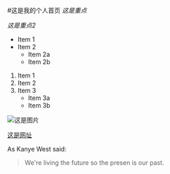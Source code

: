 ---
---
#这是我的个人首页
*这是重点*

_这是重点2_

*	Item 1
*	Item 2
	*	Item 2a
	*	Item 2b
	
1. Item 1
2. Item 2
3. Item 3
	* Item 3a
	* Item 3b
	
![这是图片](http://jekyllcn.com/img/logo-2x.png)

[这是网址](http://www.baidu.com)

As Kanye West said:
> We're living the future so
> the presen is our past.
